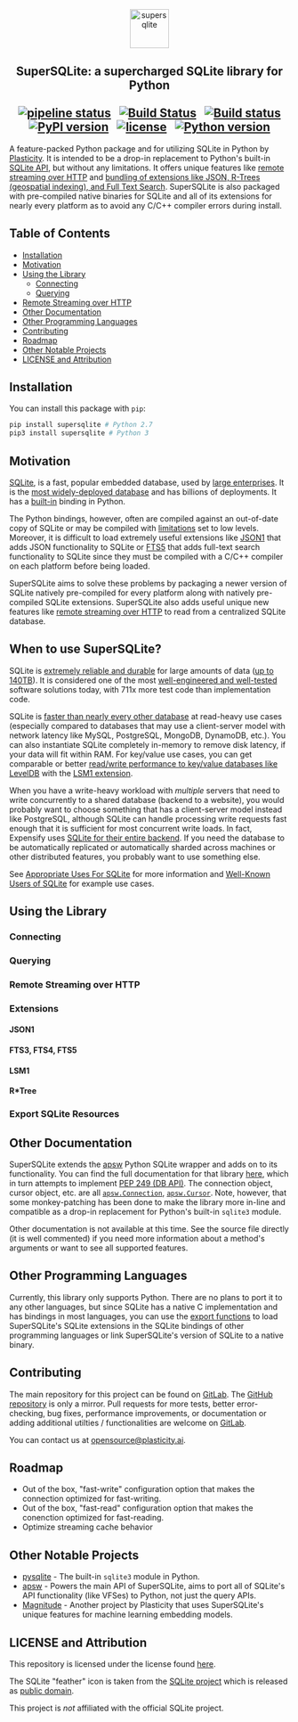 <div align="center"><img src="https://gitlab.com/Plasticity/supersqlite/raw/master/images/SuperSQLite.png" alt="supersqlite" height="70"></div>

## <div align="center">SuperSQLite: a supercharged SQLite library for Python<br /><br />[![pipeline status](https://gitlab.com/Plasticity/supersqlite/badges/master/pipeline.svg)](https://gitlab.com/Plasticity/supersqlite/commits/master)&nbsp;&nbsp;&nbsp;[![Build Status](https://travis-ci.org/plasticityai/supersqlite.svg?branch=master)](https://travis-ci.org/plasticityai/supersqlite)&nbsp;&nbsp;&nbsp;[![Build status](https://ci.appveyor.com/api/projects/status/72lwh2g7a9ddbnt2/branch/master?svg=true)](https://ci.appveyor.com/project/plasticity-admin/supersqlite/branch/master)<br/>[![PyPI version](https://badge.fury.io/py/supersqlite.svg)](https://pypi.python.org/pypi/supersqlite/)&nbsp;&nbsp;&nbsp;[![license](https://img.shields.io/github/license/mashape/apistatus.svg?maxAge=2592000)](https://gitlab.com/Plasticity/supersqlite/blob/master/LICENSE.txt)&nbsp;&nbsp;&nbsp;[![Python version](https://img.shields.io/pypi/pyversions/supersqlite.svg)](https://pypi.python.org/pypi/supersqlite/)</div>
A feature-packed Python package and for utilizing SQLite in Python by [Plasticity](https://www.plasticity.ai/). It is intended to be a drop-in replacement to Python's built-in [SQLite API](https://docs.python.org/3/library/sqlite3.html), but without any limitations. It offers unique features like [remote streaming over HTTP](#remote-streaming-over-http) and [bundling of extensions like JSON, R-Trees (geospatial indexing), and Full Text Search](#extensions). SuperSQLite is also packaged with pre-compiled native binaries for SQLite and all of its extensions for nearly every platform as to avoid any C/C++ compiler errors during install.

## Table of Contents
- [Installation](#installation)
- [Motivation](#motivation)
- [Using the Library](#using-the-library)
    * [Connecting](#connecting)
    * [Querying](#querying)
- [Remote Streaming over HTTP](#remote-streaming-over-http)
- [Other Documentation](#other-documentation)
- [Other Programming Languages](#other-programming-languages)
- [Contributing](#contributing)
- [Roadmap](#roadmap)
- [Other Notable Projects](#other-notable-projects)
- [LICENSE and Attribution](#license-and-attribution)

## Installation
You can install this package with `pip`:
```python
pip install supersqlite # Python 2.7
pip3 install supersqlite # Python 3
```

## Motivation
[SQLite](http://www.sqlite.org), is a fast, popular embedded database, used by [large enterprises](https://www.sqlite.org/famous.html). It is the [most widely-deployed database](https://www.sqlite.org/mostdeployed.html) and has billions of deployments. It has a [built-in](https://docs.python.org/3/library/sqlite3.html) binding in Python.

The Python bindings, however, often are compiled against an out-of-date copy of SQLite or may be compiled with [limitations](https://www.sqlite.org/limits.html) set to low levels. Moreover, it is difficult to load extremely useful extensions like [JSON1](https://www.sqlite.org/json1.html) that adds JSON functionality to SQLite or [FTS5](https://www.sqlite.org/fts5.html) that adds full-text search functionality to SQLite since they must be compiled with a C/C++ compiler on each platform before being loaded.

SuperSQLite aims to solve these problems by packaging a newer version of SQLite natively pre-compiled for every platform along with natively pre-compiled SQLite extensions. SuperSQLite also adds useful unique new features like [remote streaming over HTTP](#remote-streaming-over-http) to read from a centralized SQLite database.

## When to use SuperSQLite?

SQLite is [extremely reliable and durable](https://www.sqlite.org/hirely.html) for large amounts of data ([up to 140TB](https://www.sqlite.org/limits.html)). It is considered one of the most [well-engineered and well-tested](https://www.sqlite.org/testing.html) software solutions today, with 711x more test code than implementation code. 

SQLite is [faster than nearly every other database](https://www.sqlite.org/speed.html) at read-heavy use cases (especially compared to databases that may use a client-server model with network latency like MySQL, PostgreSQL, MongoDB, DynamoDB, etc.). You can also instantiate SQLite completely in-memory to remove disk latency, if your data will fit within RAM. For key/value use cases, you can get comparable or better [read/write performance to key/value databases like LevelDB](https://sqlite.org/src4/doc/trunk/www/lsmperf.wiki) with the [LSM1 extension](#extensions).

When you have a write-heavy workload with *multiple* servers that need to write concurrently to a shared database (backend to a website), you would probably want to choose something that has a client-server model instead like PostgreSQL, although SQLite can handle processing write requests fast enough that it is sufficient for most concurrent write loads. In fact, Expensify uses [SQLite for their entire backend](https://blog.expensify.com/2018/01/08/scaling-sqlite-to-4m-qps-on-a-single-server/). If you need the database to be automatically replicated or automatically sharded across machines or other distributed features, you probably want to use something else.

See [Appropriate Uses For SQLite](https://www.sqlite.org/whentouse.html) for more information and [Well-Known Users of SQLite](https://www.sqlite.org/famous.html) for example use cases.

## Using the Library

### Connecting

### Querying

### Remote Streaming over HTTP

### Extensions
#### JSON1
#### FTS3, FTS4, FTS5
#### LSM1
#### R\*Tree


### Export SQLite Resources

## Other Documentation
SuperSQLite extends the [apsw](https://github.com/rogerbinns/apsw) Python SQLite wrapper and adds on to its functionality. You can find the full documentation for that library [here](https://rogerbinns.github.io/apsw/), which in turn attempts to implement [PEP 249 (DB API)](https://www.python.org/dev/peps/pep-0249/). The connection object, cursor object, etc. are all [`apsw.Connection`](https://rogerbinns.github.io/apsw/connection.html), [`apsw.Cursor`](https://rogerbinns.github.io/apsw/cursor.html). Note, however, that some monkey-patching has been done to make the library more in-line and compatible as a drop-in replacement for Python's built-in `sqlite3` module.

Other documentation is not available at this time. See the source file directly (it is well commented) if you need more information about a method's arguments or want to see all supported features.

## Other Programming Languages
Currently, this library only supports Python. There are no plans to port it to any other languages, but since SQLite has a native C implementation and has bindings in most languages, you can use the [export functions](#export-sqlite-resources) to load SuperSQLite's SQLite extensions in the SQLite bindings of other programming languages or link SuperSQLite's version of SQLite to a native binary.

## Contributing
The main repository for this project can be found on [GitLab](https://gitlab.com/Plasticity/supersqlite). The [GitHub repository](https://github.com/plasticityai/supersqlite) is only a mirror. Pull requests for more tests, better error-checking, bug fixes, performance improvements, or documentation or adding additional utilties / functionalities are welcome on [GitLab](https://gitlab.com/Plasticity/supersqlite).

You can contact us at [opensource@plasticity.ai](mailto:opensource@plasticity.ai).

## Roadmap

* Out of the box, "fast-write" configuration option that makes the connection optimized for fast-writing.
* Out of the box, "fast-read" configuration option that makes the conenction optimized for
fast-reading.
* Optimize streaming cache behavior

## Other Notable Projects
* [pysqlite](https://github.com/ghaering/pysqlite) - The built-in `sqlite3` module in Python.
* [apsw](https://github.com/rogerbinns/apsw) - Powers the main API of SuperSQLite, aims to port all of SQLite's API functionality (like VFSes) to Python, not just the query APIs.
* [Magnitude](https://github.com/plasticityai/magnitude/) - Another project by Plasticity that uses SuperSQLite's unique features for machine learning embedding models.


## LICENSE and Attribution

This repository is licensed under the license found [here](LICENSE.txt).

The SQLite "feather" icon is taken from the [SQLite project](https://www.sqlite.org) which is released as [public domain](https://www.sqlite.org/copyright.html).

This project is *not* affiliated with the official SQLite project.

